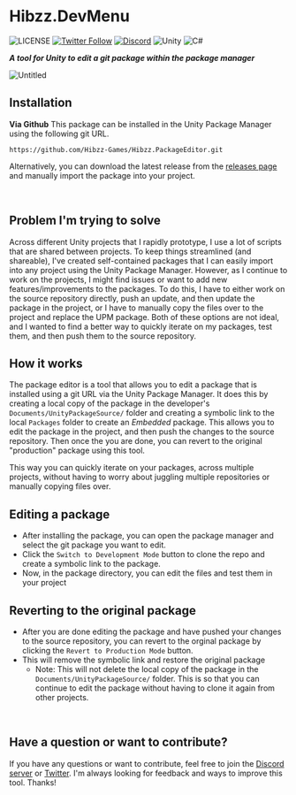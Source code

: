 # Hibzz.DevMenu
![LICENSE](https://img.shields.io/badge/LICENSE-CC--BY--4.0-ee5b32?style=for-the-badge) [![Twitter Follow](https://img.shields.io/twitter/follow/hibzzgames?color=1a8cd8&style=for-the-badge)](https://twitter.com/hibzzgames) [![Discord](https://img.shields.io/discord/695898694083412048?color=788bd9&label=DIscord&style=for-the-badge)](https://discord.gg/tZdZFK7) ![Unity](https://img.shields.io/badge/unity-%23000000.svg?style=for-the-badge&logo=unity&logoColor=white) ![C#](https://img.shields.io/badge/c%23-%23239120.svg?style=for-the-badge&logo=c-sharp&logoColor=white)

***A tool for Unity to edit a git package within the package manager***

![Untitled](https://user-images.githubusercontent.com/37605842/215235067-a627f9cd-ac5b-4d8c-b06a-39cbd643d522.png)

## Installation
**Via Github**
This package can be installed in the Unity Package Manager using the following git URL.
```
https://github.com/Hibzz-Games/Hibzz.PackageEditor.git
```

Alternatively, you can download the latest release from the [releases page](https://github.com/Hibzz-Games/Hibzz.PackageEditor/releases) and manually import the package into your project.

<br>

## Problem I'm trying to solve
Across different Unity projects that I rapidly prototype, I use a lot of scripts that are shared between projects. To keep things streamlined (and shareable), I've created self-contained packages that I can easily import into any project using the Unity Package Manager. However, as I continue to work on the projects, I might find issues or want to add new features/improvements to the packages. To do this, I have to either work on the source repository directly, push an update, and then update the package in the project, or I have to manually copy the files over to the project and replace the UPM package. Both of these options are not ideal, and I wanted to find a better way to quickly iterate on my packages, test them, and then push them to the source repository.

## How it works
The package editor is a tool that allows you to edit a package that is installed using a git URL via the Unity Package Manager. It does this by creating a local copy of the package in the developer's `Documents/UnityPackageSource/` folder and creating a symbolic link to the local `Packages` folder to create an *Embedded* package. This allows you to edit the package in the project, and then push the changes to the source repository. Then once the you are done, you can revert to the original "production" package using this tool.

This way you can quickly iterate on your packages, across multiple projects, without having to worry about juggling multiple repositories or manually copying files over.

## Editing a package
- After installing the package, you can open the package manager and select the git package you want to edit.
- Click the `Switch to Development Mode` button to clone the repo and create a symbolic link to the package.
- Now, in the package directory, you can edit the files and test them in your project

## Reverting to the original package
- After you are done editing the package and have pushed your changes to the source repository, you can revert to the orginal package by clicking the `Revert to Production Mode` button.
- This will remove the symbolic link and restore the original package
  - Note: This will not delete the local copy of the package in the `Documents/UnityPackageSource/` folder. This is so that you can continue to edit the package without having to clone it again from other projects.


<br>

## Have a question or want to contribute?
If you have any questions or want to contribute, feel free to join the [Discord server](https://discord.gg/tZdZFK7) or [Twitter](https://twitter.com/hibzzgames). I'm always looking for feedback and ways to improve this tool. Thanks!
